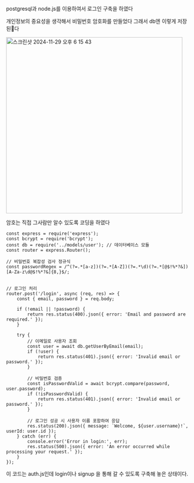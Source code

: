 postgresql과 node.js를 이용하여서 로그인 구축을 하였다

개인정보의 중요성을 생각해서 비밀번호 암호화를 만들었다
그래서 db엔 이렇게 저장된다


<img width="478" alt="스크린샷 2024-11-29 오후 6 15 43" src="https://github.com/user-attachments/assets/863e0644-8da7-45bf-9d37-63654f8c5718">

암호는 직접 그사람만 알수 있도록 코딩을 하였다


```
const express = require('express');
const bcrypt = require('bcrypt');
const db = require('../models/user'); // 데이터베이스 모듈
const router = express.Router();

// 비밀번호 복잡성 검사 정규식
const passwordRegex = /^(?=.*[a-z])(?=.*[A-Z])(?=.*\d)(?=.*[@$!%*?&])[A-Za-z\d@$!%*?&]{8,}$/;


// 로그인 처리
router.post('/login', async (req, res) => {
    const { email, password } = req.body;

    if (!email || !password) {
        return res.status(400).json({ error: 'Email and password are required.' });
    }

    try {
        // 이메일로 사용자 조회
        const user = await db.getUserByEmail(email);
        if (!user) {
            return res.status(401).json({ error: 'Invalid email or password.' });
        }

        // 비밀번호 검증
        const isPasswordValid = await bcrypt.compare(password, user.password);
        if (!isPasswordValid) {
            return res.status(401).json({ error: 'Invalid email or password.' });
        }

        // 로그인 성공 시 사용자 이름 포함하여 응답
        res.status(200).json({ message: `Welcome, ${user.username}!`, userId: user.id });
    } catch (err) {
        console.error('Error in login:', err);
        res.status(500).json({ error: 'An error occurred while processing your request.' });
    }
});
```


이 코드는 auth.js인데 login이나 signup 을 통해 갈 수 있도록 구축해 놓은 상태이다.


